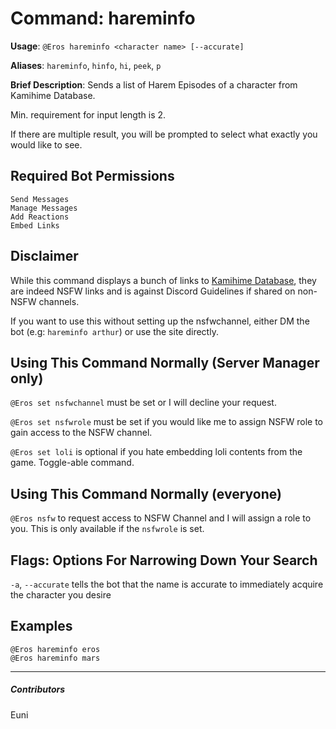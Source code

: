 # Command: hareminfo


**Usage**: `@Eros hareminfo <character name> [--accurate]`

**Aliases**: `hareminfo`, `hinfo`, `hi`, `peek`, `p`

**Brief Description**: Sends a list of Harem Episodes of a character from Kamihime Database.



Min. requirement for input length is 2.

If there are multiple result, you will be prompted to select what exactly you would like to see.

## Required Bot Permissions

```
Send Messages
Manage Messages
Add Reactions
Embed Links
```

## Disclaimer


While this command displays a bunch of links to [Kamihime Database](https://kamihimedb.thegzm.space), they are indeed NSFW links and is against Discord Guidelines if shared on non-NSFW channels.

If you want to use this without setting up the nsfwchannel, either DM the bot (e.g: `hareminfo arthur`) or use the site directly.

## Using This Command Normally (Server Manager only)


`@Eros set nsfwchannel` must be set or I will decline your request.

`@Eros set nsfwrole` must be set if you would like me to assign NSFW role to gain access to the NSFW channel.

`@Eros set loli` is optional if you hate embedding loli contents from the game. Toggle-able command.

## Using This Command Normally (everyone)


`@Eros nsfw` to request access to NSFW Channel and I will assign a role to you. This is only available if the `nsfwrole` is set.

## Flags: Options For Narrowing Down Your Search


`-a`, `--accurate` tells the bot that the name is accurate to immediately acquire the character you desire

## Examples

```
@Eros hareminfo eros
@Eros hareminfo mars
```


---

##### Contributors


Euni
